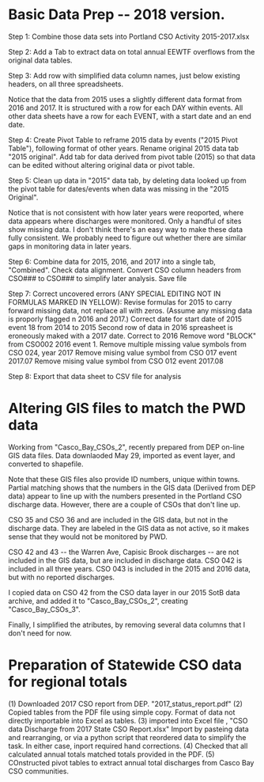 # Basic Data Prep -- 2018 version.
Step 1:  Combine those data sets into Portland CSO Activity 2015-2017.xlsx

Step 2:  Add a Tab to extract data on total annual EEWTF overflows from the
         original data tables.

Step 3:  Add row with simplified data column names, just below existing headers,
         on all three spreadsheets.


Notice that the data from 2015 uses a slightly different data format from 2016
and 2017.  It is structured with a row for each DAY within events.  All other
data sheets have a row for each EVENT, with a start date and an end date.


Step 4:  Create Pivot Table to reframe 2015 data by events ("2015 Pivot Table"),
following format of other years.  Rename original 2015 data tab "2015 original".
Add tab for data derived from pivot table (2015) so that data can be edited
without altering original data or pivot table.

Step 5:  Clean up data in "2015" data tab, by deleting data looked up from the
pivot table for dates/events when data was missing in the "2015 Original".


Notice that is not consistent with how later years were reoported, where data
appears where discharges were monitored. Only a handful of sites show missing
data. I don't think there's an easy way to make these data fully consistent.  We
probably need to figure out whether there are similar gaps in monitoring data in
later years.

Step 6:  Combine data for 2015, 2016, and 2017 into a single tab, "Combined".
Check data alignment. Convert CSO column headers from CSO<space>### to CSO### to
simplify later analysis.  Save file

Step 7:  Correct uncovered errors (ANY SPECIAL EDITING NOT IN FORMULAS MARKED IN
YELLOW):
	Revise formulas for 2015 to carry forward missing data, not replace all with zeros.
	(Assume any missing data is proporly flagged n 2016 and 2017.)
	Correct date for start date of 2015 event 18 from 2014 to 2015
	Second row of data in 2016 spreasheet is eroneously maked with a 2017 date. Correct to 2016
	Remove word "BLOCK" from CSO002 2016 event 1.
	Remove multiple missing value symbols from CSO 024, year 2017
	Remove mising value symbol from CSO 017  event 2017.07
	Remove mising value symbol from CSO 012  event 2017.08

Step 8:  Export that data sheet to CSV file for analysis



# Altering GIS files to match the PWD data

Working from "Casco_Bay_CSOs_2", recently prepared from DEP on-line GIS data
files. Data downlaoded May 29, imported as event layer, and converted to
shapefile.

Note that these GIS files also provide ID numbers, unique within towns.
Partial matching shows that the numbers in the GIS data (Deriived from DEP data)
appear to line up with the numbers presented in the Portland CSO discharge data.
However, there are a couple of CSOs that don't line up.

CSO 35 and CSO 36 and are included in the GIS data, but not in the discharge
data. They are labeled in the GIS data as not active, so it makes sense that
they would not be monitored by PWD.

CSO 42 and 43 -- the Warren Ave, Capisic Brook discharges -- are not included in
the GIS data, but are included in discharge data. CSO 042 is included in all
three years.  CSO 043 is included in the 2015 and 2016 data, but with no
reported discharges.

I copied data on CSO 42 from the CSO data layer in our 2015 SotB data archive,
and added it to "Casco_Bay_CSOs_2", creating "Casco_Bay_CSOs_3".

Finally, I simplified the atributes, by removing several data columns that I
don't need for now.

 

# Preparation of Statewide CSO data for regional totals

(1) Downloaded 2017 CSO report from DEP. "2017_status_report.pdf"
(2) Copied tables from the PDF file using simple copy.  Format of data not
directly importable into Excel as tables.
(3) imported into Excel file , "CSO data Discharge from 2017 State CSO
Report.xlsx"  Import by pasteing data and rearranging, or via a python
script that reordered data to simplify the task.  In either case, inport
required hand corrections.
(4) Checked that all calculated annual totals matched totals provided in the PDF.
(5) COnstructed pivot tables to extract annual total discharges from Casco Bay
CSO communities.


